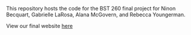 This repository hosts the code for the BST 260 final project for Ninon Becquart, Gabrielle LaRosa, Alana McGovern, and Rebecca Youngerman.

View our final website [here](https://rebeccayoungerman.wixsite.com/healthandwealth)
